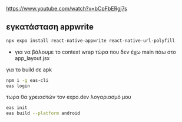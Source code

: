 https://www.youtube.com/watch?v=bCpFbERgj7s

## εγκατάσταση appwrite
```bash
npx expo install react-native-appwrite react-native-url-polyfill
```

- για να βάλουμε το context wrap τώρα που δεν έχω main πάω στο app\_layout.jsx

για το build σε apk
```bash
npm i -g eas-cli
eas login 
```
τωρα θα χρειαστών τον expo.dev λογαριασμό μου

```bash
eas init
eas build --platform android
```
